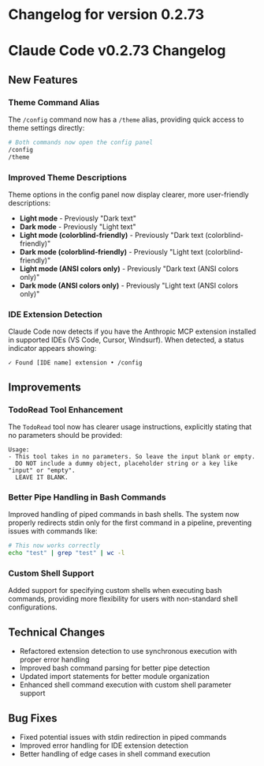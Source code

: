 # Changelog for version 0.2.73

# Claude Code v0.2.73 Changelog

## New Features

### Theme Command Alias
The `/config` command now has a `/theme` alias, providing quick access to theme settings directly:
```bash
# Both commands now open the config panel
/config
/theme
```

### Improved Theme Descriptions
Theme options in the config panel now display clearer, more user-friendly descriptions:
- **Light mode** - Previously "Dark text"
- **Dark mode** - Previously "Light text"  
- **Light mode (colorblind-friendly)** - Previously "Dark text (colorblind-friendly)"
- **Dark mode (colorblind-friendly)** - Previously "Light text (colorblind-friendly)"
- **Light mode (ANSI colors only)** - Previously "Dark text (ANSI colors only)"
- **Dark mode (ANSI colors only)** - Previously "Light text (ANSI colors only)"

### IDE Extension Detection
Claude Code now detects if you have the Anthropic MCP extension installed in supported IDEs (VS Code, Cursor, Windsurf). When detected, a status indicator appears showing:
```
✓ Found [IDE name] extension • /config
```

## Improvements

### TodoRead Tool Enhancement
The `TodoRead` tool now has clearer usage instructions, explicitly stating that no parameters should be provided:
```
Usage:
- This tool takes in no parameters. So leave the input blank or empty. 
  DO NOT include a dummy object, placeholder string or a key like "input" or "empty". 
  LEAVE IT BLANK.
```

### Better Pipe Handling in Bash Commands
Improved handling of piped commands in bash shells. The system now properly redirects stdin only for the first command in a pipeline, preventing issues with commands like:
```bash
# This now works correctly
echo "test" | grep "test" | wc -l
```

### Custom Shell Support
Added support for specifying custom shells when executing bash commands, providing more flexibility for users with non-standard shell configurations.

## Technical Changes

- Refactored extension detection to use synchronous execution with proper error handling
- Improved bash command parsing for better pipe detection
- Updated import statements for better module organization
- Enhanced shell command execution with custom shell parameter support

## Bug Fixes

- Fixed potential issues with stdin redirection in piped commands
- Improved error handling for IDE extension detection
- Better handling of edge cases in shell command execution
